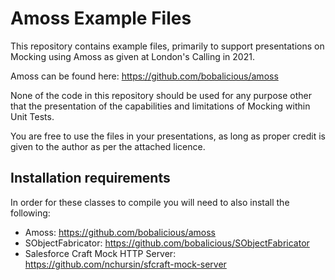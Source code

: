 # Amoss Example Files

This repository contains example files, primarily to support presentations on Mocking using Amoss as given at London's Calling in 2021.

Amoss can be found here: https://github.com/bobalicious/amoss

None of the code in this repository should be used for any purpose other that the presentation of the capabilities and limitations of Mocking within Unit Tests.

You are free to use the files in your presentations, as long as proper credit is given to the author as per the attached licence.

## Installation requirements

In order for these classes to compile you will need to also install the following:

* Amoss: https://github.com/bobalicious/amoss
* SObjectFabricator: https://github.com/bobalicious/SObjectFabricator
* Salesforce Craft Mock HTTP Server: https://github.com/nchursin/sfcraft-mock-server
